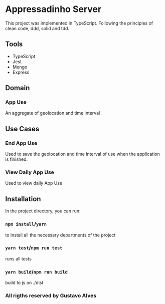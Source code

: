 # Appressadinho Server

This project was implemented in TypeScript.
Following the principles of clean code, ddd, solid and tdd.

## Tools
  * TypeScript
  * Jest
  * Mongo
  * Express

## Domain

### App Use
An aggregate of geolocation and time interval

## Use Cases

### End App Use

Used to save the geolocation and time interval of use when the application is finished.

### View Daily App Use

Used to view daily App Use

## Installation
In the project directory, you can run:

### `npm install`/`yarn`

to install all the necessary departments of the project

### `yarn test`/`npm run test`

runs all tests

### `yarn build`/`npm run build`

build to js on ./dist

### All rigths reserved by Gustavo Alves
